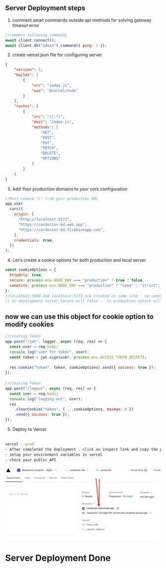 ## Server Deployment steps

1. comment await commands outside api methods for solving gateway timeout error

```js
//comment following commands
await client.connect();
await client.db("admin").command({ ping: 1 });
```

2. create vercel.json file for configuring server

```json
{
    "version": 2,
    "builds": [
        {
            "src": "index.js",
            "use": "@vercel/node"
        }
    ],
    "routes": [
        {
            "src": "/(.*)",
            "dest": "index.js",
            "methods": [
                "GET",
                "POST",
                "PUT",
                "PATCH",
                "DELETE",
                "OPTIONS"
            ]
        }
    ]
}
```

3. Add Your production domains to your cors configuration

```js
//Must remove "/" from your production URL
app.use(
  cors({
    origin: [
      "http://localhost:5173",
      "https://cardoctor-bd.web.app",
      "https://cardoctor-bd.firebaseapp.com",
    ],
    credentials: true,
  })
);
```

4. Let's create a cookie options for both production and local server

```js
const cookieOptions = {
  httpOnly: true,
  secure: process.env.NODE_ENV === "production" ? true : false,
  sameSite: process.env.NODE_ENV === "production" ? "none" : "strict",
};
//localhost:5000 and localhost:5173 are treated as same site.  so sameSite value must be strict in development server.  in production sameSite will be none
// in development server secure will false .  in production secure will be true
```

## now we can use this object for cookie option to modify cookies

```js
//creating Token
app.post("/jwt", logger, async (req, res) => {
  const user = req.body;
  console.log("user for token", user);
  const token = jwt.sign(user, process.env.ACCESS_TOKEN_SECRET);

  res.cookie("token", token, cookieOptions).send({ success: true });
});

//clearing Token
app.post("/logout", async (req, res) => {
  const user = req.body;
  console.log("logging out", user);
  res
    .clearCookie("token", { ...cookieOptions, maxAge: 0 })
    .send({ success: true });
});
```

5. Deploy to Vercel

```bash

vercel --prod
- After completed the deployment . click on inspect link and copy the production domain
- setup your environment variables in vercel
- check your public API
```

<img src="code.jpg"/>

# Server Deployment Done
